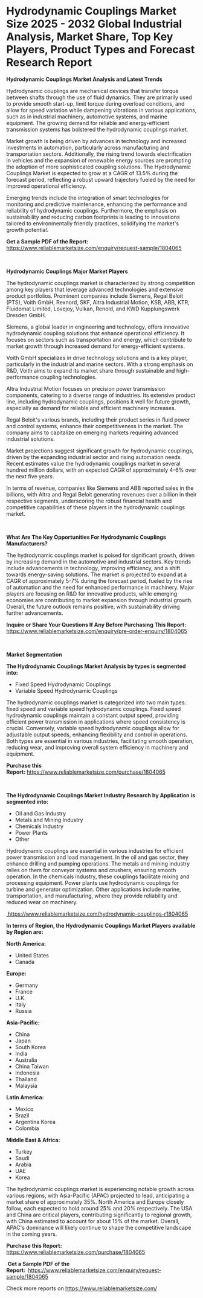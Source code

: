 <p><h1>Hydrodynamic Couplings Market Size 2025 - 2032 Global Industrial Analysis, Market Share, Top Key Players, Product Types and Forecast Research Report</h1></p><p><strong>Hydrodynamic Couplings Market Analysis and Latest Trends</strong></p>
<p><p>Hydrodynamic couplings are mechanical devices that transfer torque between shafts through the use of fluid dynamics. They are primarily used to provide smooth start-up, limit torque during overload conditions, and allow for speed variation while dampening vibrations in various applications, such as in industrial machinery, automotive systems, and marine equipment. The growing demand for reliable and energy-efficient transmission systems has bolstered the hydrodynamic couplings market.</p><p>Market growth is being driven by advances in technology and increased investments in automation, particularly across manufacturing and transportation sectors. Additionally, the rising trend towards electrification in vehicles and the expansion of renewable energy sources are prompting the adoption of more sophisticated coupling solutions. The Hydrodynamic Couplings Market is expected to grow at a CAGR of 13.5% during the forecast period, reflecting a robust upward trajectory fueled by the need for improved operational efficiency.</p><p>Emerging trends include the integration of smart technologies for monitoring and predictive maintenance, enhancing the performance and reliability of hydrodynamic couplings. Furthermore, the emphasis on sustainability and reducing carbon footprints is leading to innovations tailored to environmentally friendly practices, solidifying the market's growth potential.</p></p>
<p><strong>Get a Sample PDF of the Report:&nbsp;</strong> <a href="https://www.reliablemarketsize.com/enquiry/request-sample/1804065?utm_campaign=1879&utm_medium=2&utm_source=Github&utm_content=ia&utm_term=10042025&utm_id=hydrodynamic-couplings">https://www.reliablemarketsize.com/enquiry/request-sample/1804065</a></p>
<p>&nbsp;</p>
<p><strong>Hydrodynamic Couplings Major Market Players</strong></p>
<p><p>The hydrodynamic couplings market is characterized by strong competition among key players that leverage advanced technologies and extensive product portfolios. Prominent companies include Siemens, Regal Beloit (PTS), Voith GmbH, Rexnord, SKF, Altra Industrial Motion, KSB, ABB, KTR, Fluidomat Limited, Lovejoy, Vulkan, Renold, and KWD Kupplungswerk Dresden GmbH.</p><p>Siemens, a global leader in engineering and technology, offers innovative hydrodynamic coupling solutions that enhance operational efficiency. It focuses on sectors such as transportation and energy, which contribute to market growth through increased demand for energy-efficient systems. </p><p>Voith GmbH specializes in drive technology solutions and is a key player, particularly in the industrial and marine sectors. With a strong emphasis on R&D, Voith aims to expand its market share through sustainable and high-performance coupling technologies.</p><p>Altra Industrial Motion focuses on precision power transmission components, catering to a diverse range of industries. Its extensive product line, including hydrodynamic couplings, positions it well for future growth, especially as demand for reliable and efficient machinery increases.</p><p>Regal Beloit's various brands, including their product series in fluid power and control systems, enhance their competitiveness in the market. The company aims to capitalize on emerging markets requiring advanced industrial solutions.</p><p>Market projections suggest significant growth for hydrodynamic couplings, driven by the expanding industrial sector and rising automation needs. Recent estimates value the hydrodynamic couplings market in several hundred million dollars, with an expected CAGR of approximately 4-6% over the next five years. </p><p>In terms of revenue, companies like Siemens and ABB reported sales in the billions, with Altra and Regal Beloit generating revenues over a billion in their respective segments, underscoring the robust financial health and competitive capabilities of these players in the hydrodynamic couplings market.</p></p>
<p>&nbsp;</p>
<p><strong>What Are The Key Opportunities For Hydrodynamic Couplings Manufacturers?</strong></p>
<p><p>The hydrodynamic couplings market is poised for significant growth, driven by increasing demand in the automotive and industrial sectors. Key trends include advancements in technology, improving efficiency, and a shift towards energy-saving solutions. The market is projected to expand at a CAGR of approximately 5-7% during the forecast period, fueled by the rise of automation and the need for enhanced performance in machinery. Major players are focusing on R&D for innovative products, while emerging economies are contributing to market expansion through industrial growth. Overall, the future outlook remains positive, with sustainability driving further advancements.</p></p>
<p><strong>Inquire or Share Your Questions If Any Before Purchasing This Report:</strong> <a href="https://www.reliablemarketsize.com/enquiry/pre-order-enquiry/1804065?utm_campaign=1879&utm_medium=2&utm_source=Github&utm_content=ia&utm_term=10042025&utm_id=hydrodynamic-couplings">https://www.reliablemarketsize.com/enquiry/pre-order-enquiry/1804065</a></p>
<p>&nbsp;</p>
<p><strong>Market Segmentation</strong></p>
<p><strong>The Hydrodynamic Couplings Market Analysis by types is segmented into:</strong></p>
<p><ul><li>Fixed Speed Hydrodynamic Couplings</li><li>Variable Speed Hydrodynamic Couplings</li></ul></p>
<p><p>The hydrodynamic couplings market is categorized into two main types: fixed speed and variable speed hydrodynamic couplings. Fixed speed hydrodynamic couplings maintain a constant output speed, providing efficient power transmission in applications where speed consistency is crucial. Conversely, variable speed hydrodynamic couplings allow for adjustable output speeds, enhancing flexibility and control in operations. Both types are essential in various industries, facilitating smooth operation, reducing wear, and improving overall system efficiency in machinery and equipment.</p></p>
<p><strong>Purchase this Report:&nbsp;</strong><a href="https://www.reliablemarketsize.com/purchase/1804065?utm_campaign=1879&utm_medium=2&utm_source=Github&utm_content=ia&utm_term=10042025&utm_id=hydrodynamic-couplings">https://www.reliablemarketsize.com/purchase/1804065</a></p>
<p>&nbsp;</p>
<p><strong>The Hydrodynamic Couplings Market Industry Research by Application is segmented into:</strong></p>
<p><ul><li>Oil and Gas Industry</li><li>Metals and Mining Industry</li><li>Chemicals Industry</li><li>Power Plants</li><li>Other</li></ul></p>
<p><p>Hydrodynamic couplings are essential in various industries for efficient power transmission and load management. In the oil and gas sector, they enhance drilling and pumping operations. The metals and mining industry relies on them for conveyor systems and crushers, ensuring smooth operation. In the chemicals industry, these couplings facilitate mixing and processing equipment. Power plants use hydrodynamic couplings for turbine and generator optimization. Other applications include marine, transportation, and manufacturing, where they provide reliability and reduced wear on machinery.</p></p>
<p><a href="https://www.reliablemarketsize.com/hydrodynamic-couplings-r1804065?utm_campaign=1879&utm_medium=2&utm_source=Github&utm_content=ia&utm_term=10042025&utm_id=hydrodynamic-couplings">&nbsp;https://www.reliablemarketsize.com/hydrodynamic-couplings-r1804065</a></p>
<p><strong>In terms of Region, the Hydrodynamic Couplings Market Players available by Region are:</strong></p>
<p>
    <p> <strong> North America: </strong>
        <ul>
            <li>United States</li>
            <li>Canada</li>
        </ul>
        </p> 
    <p> <strong> Europe: </strong>
        <ul>
            <li>Germany</li>
            <li>France</li>
            <li>U.K.</li>
            <li>Italy</li>
            <li>Russia</li>
        </ul>
        </p> 
    <p> <strong> Asia-Pacific: </strong>
        <ul>
            <li>China</li>
            <li>Japan</li>
            <li>South Korea</li>
            <li>India</li>
            <li>Australia</li>
            <li>China Taiwan</li>
            <li>Indonesia</li>
            <li>Thailand</li>
            <li>Malaysia</li>
        </ul>
        </p> 
    <p> <strong> Latin America: </strong>
        <ul>
            <li>Mexico</li>
            <li>Brazil</li>
            <li>Argentina Korea</li>
            <li>Colombia</li>
        </ul>
        </p> 
    <p> <strong> Middle East & Africa: </strong>
        <ul>
            <li>Turkey</li>
            <li>Saudi</li>
            <li>Arabia</li>
            <li>UAE</li>
            <li>Korea</li>
        </ul>
    </p>
    </p>
<p><p>The hydrodynamic couplings market is experiencing notable growth across various regions, with Asia-Pacific (APAC) projected to lead, anticipating a market share of approximately 35%. North America and Europe closely follow, each expected to hold around 25% and 20% respectively. The USA and China are critical players, contributing significantly to regional growth, with China estimated to account for about 15% of the market. Overall, APAC's dominance will likely continue to shape the competitive landscape in the coming years.</p></p>
<p><strong>Purchase this Report: </strong><a href="https://www.reliablemarketsize.com/purchase/1804065?utm_campaign=1879&utm_medium=2&utm_source=Github&utm_content=ia&utm_term=10042025&utm_id=hydrodynamic-couplings">https://www.reliablemarketsize.com/purchase/1804065</a></p>
<p>&nbsp;<strong>Get a Sample PDF of the Report:&nbsp;&nbsp;</strong><a href="https://www.reliablemarketsize.com/enquiry/request-sample/1804065?utm_campaign=1879&utm_medium=2&utm_source=Github&utm_content=ia&utm_term=10042025&utm_id=hydrodynamic-couplings">https://www.reliablemarketsize.com/enquiry/request-sample/1804065</a></p>
<p><strong></strong></p>
<p>Check more reports on <a href="https://www.reliablemarketsize.com/?utm_campaign=1879&utm_medium=2&utm_source=Github&utm_content=ia&utm_term=10042025&utm_id=hydrodynamic-couplings">https://www.reliablemarketsize.com/</a></p>